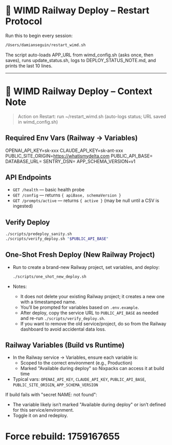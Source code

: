 # 🚦 WIMD Railway Deploy – Restart Protocol

Run this to begin every session:

```zsh
/Users/damianseguin/restart_wimd.sh
```

The script auto-loads APP_URL from wimd_config.sh (asks once, then saves), runs update_status.sh, logs to DEPLOY_STATUS_NOTE.md, and prints the last 10 lines.

---

# 📝 WIMD Railway Deploy – Context Note

> Action on Restart: run ~/restart_wimd.sh (auto-logs status; URL saved in wimd_config.sh)

## Required Env Vars (Railway → Variables)
OPENAI_API_KEY=sk-xxx
CLAUDE_API_KEY=sk-ant-xxx
PUBLIC_SITE_ORIGIN=https://whatismydelta.com
PUBLIC_API_BASE=
DATABASE_URL=
SENTRY_DSN=
APP_SCHEMA_VERSION=v1

## API Endpoints
- `GET /health` — basic health probe
- `GET /config` — returns `{ apiBase, schemaVersion }`
- `GET /prompts/active` — returns `{ active }` (may be null until a CSV is ingested)

## Verify Deploy
```zsh
./scripts/predeploy_sanity.sh
./scripts/verify_deploy.sh "$PUBLIC_API_BASE"
```

## One-Shot Fresh Deploy (New Railway Project)
- Run to create a brand-new Railway project, set variables, and deploy:
  
  ```zsh
  ./scripts/one_shot_new_deploy.sh
  ```

- Notes:
  - It does not delete your existing Railway project; it creates a new one with a timestamped name.
  - You’ll be prompted for variables based on `.env.example`.
  - After deploy, copy the service URL to `PUBLIC_API_BASE` as needed and re-run `./scripts/verify_deploy.sh`.
  - If you want to remove the old service/project, do so from the Railway dashboard to avoid accidental data loss.

## Railway Variables (Build vs Runtime)
- In the Railway service → Variables, ensure each variable is:
  - Scoped to the correct environment (e.g., Production)
  - Marked "Available during deploy" so Nixpacks can access it at build time
- Typical vars: `OPENAI_API_KEY`, `CLAUDE_API_KEY`, `PUBLIC_API_BASE`, `PUBLIC_SITE_ORIGIN`, `APP_SCHEMA_VERSION`

If build fails with "secret NAME: not found":
- The variable likely isn’t marked "Available during deploy" or isn’t defined for this service/environment.
- Toggle it on and redeploy.
# Force rebuild: 1759167655
